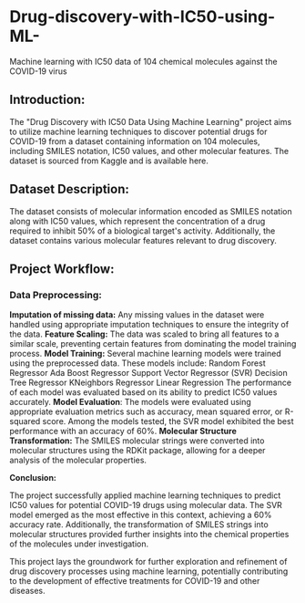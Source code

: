 # Drug-discovery-with-IC50-using-ML-
Machine learning with IC50 data of 104 chemical molecules against the COVID-19 virus
## Introduction:

The "Drug Discovery with IC50 Data Using Machine Learning" project aims to utilize machine learning techniques to discover potential drugs for COVID-19 from a dataset containing information on 104 molecules, including SMILES notation, IC50 values, and other molecular features. The dataset is sourced from Kaggle and is available here.

## Dataset Description:

The dataset consists of molecular information encoded as SMILES notation along with IC50 values, which represent the concentration of a drug required to inhibit 50% of a biological target's activity. Additionally, the dataset contains various molecular features relevant to drug discovery.

## Project Workflow:

### Data Preprocessing:
**Imputation of missing data:** Any missing values in the dataset were handled using appropriate imputation techniques to ensure the integrity of the data.
**Feature Scaling:** The data was scaled to bring all features to a similar scale, preventing certain features from dominating the model training process.
**Model Training:**
Several machine learning models were trained using the preprocessed data. These models include:
    Random Forest Regressor
    Ada Boost Regressor
    Support Vector Regressor (SVR)
    Decision Tree Regressor
    KNeighbors Regressor
    Linear Regression
The performance of each model was evaluated based on its ability to predict IC50 values accurately.
**Model Evaluation**:
The models were evaluated using appropriate evaluation metrics such as accuracy, mean squared error, or R-squared score.
Among the models tested, the SVR model exhibited the best performance with an accuracy of 60%.
**Molecular Structure Transformation:**
The SMILES molecular strings were converted into molecular structures using the RDKit package, allowing for a deeper analysis of the molecular properties.

**Conclusion:**

The project successfully applied machine learning techniques to predict IC50 values for potential COVID-19 drugs using molecular data. The SVR model emerged as the most effective in this context, achieving a 60% accuracy rate. Additionally, the transformation of SMILES strings into molecular structures provided further insights into the chemical properties of the molecules under investigation.

This project lays the groundwork for further exploration and refinement of drug discovery processes using machine learning, potentially contributing to the development of effective treatments for COVID-19 and other diseases.


